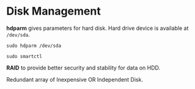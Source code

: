 # Disk Management

**hdparm** gives parameters for hard disk.
Hard drive device is available at `/dev/sda`.

`sudo hdparm /dev/sda`

`sudo smartctl`

**RAID** to provide better security and stability for data on HDD.

Redundant array of Inexpensive OR Independent Disk.
